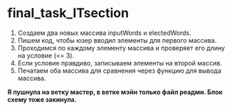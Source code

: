 # final_task_ITsection

1. Создаем два новых массива inputWords и electedWords. 
2. Пишем код, чтобы юзер вводил элементы для первого массива.
3. Проходимся по каждому элементу массива и проверяет его длину на условие (<= 3).
4. Если условие правдиво, записываем элементы на второй массив. 
5. Печатаем оба массива для сравнения через функцию для вывода массива. 

**Я пушнула на ветку мастер, в ветке мэйн только файл реадми. 
Блок схему тоже закинула.**
